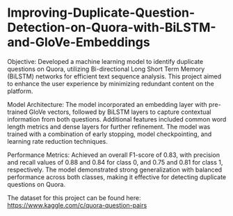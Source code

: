 # Improving-Duplicate-Question-Detection-on-Quora-with-BiLSTM-and-GloVe-Embeddings
Objective: Developed a machine learning model to identify duplicate questions on Quora, utilizing Bi-directional Long Short Term Memory (BiLSTM) networks for efficient text sequence analysis. This project aimed to enhance the user experience by minimizing redundant content on the platform.

Model Architecture: The model incorporated an embedding layer with pre-trained GloVe vectors, followed by BiLSTM layers to capture contextual information from both questions. Additional features included common word length metrics and dense layers for further refinement. The model was trained with a combination of early stopping, model checkpointing, and learning rate reduction techniques.

Performance Metrics: Achieved an overall F1-score of 0.83, with precision and recall values of 0.88 and 0.84 for class 0, and 0.75 and 0.81 for class 1, respectively. The model demonstrated strong generalization with balanced performance across both classes, making it effective for detecting duplicate questions on Quora.

The dataset for this project can be found here: https://www.kaggle.com/c/quora-question-pairs
